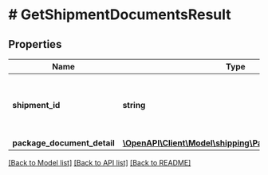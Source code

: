 # # GetShipmentDocumentsResult

## Properties

Name | Type | Description | Notes
------------ | ------------- | ------------- | -------------
**shipment_id** | **string** | The unique shipment identifier provided by a shipping service. |
**package_document_detail** | [**\OpenAPI\Client\Model\shipping\PackageDocumentDetail**](PackageDocumentDetail.md) |  |

[[Back to Model list]](../../README.md#models) [[Back to API list]](../../README.md#endpoints) [[Back to README]](../../README.md)

